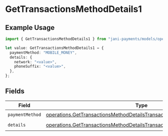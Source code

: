 # GetTransactionsMethodDetails1

## Example Usage

```typescript
import { GetTransactionsMethodDetails1 } from "jani-payments/models/operations";

let value: GetTransactionsMethodDetails1 = {
  paymentMethod: "MOBILE_MONEY",
  details: {
    network: "<value>",
    phoneSuffix: "<value>",
  },
};
```

## Fields

| Field                                                                                                                                                                | Type                                                                                                                                                                 | Required                                                                                                                                                             | Description                                                                                                                                                          |
| -------------------------------------------------------------------------------------------------------------------------------------------------------------------- | -------------------------------------------------------------------------------------------------------------------------------------------------------------------- | -------------------------------------------------------------------------------------------------------------------------------------------------------------------- | -------------------------------------------------------------------------------------------------------------------------------------------------------------------- |
| `paymentMethod`                                                                                                                                                      | [operations.GetTransactionsMethodDetailsTransactionsResponsePaymentMethod](../../models/operations/gettransactionsmethoddetailstransactionsresponsepaymentmethod.md) | :heavy_check_mark:                                                                                                                                                   | N/A                                                                                                                                                                  |
| `details`                                                                                                                                                            | [operations.GetTransactionsMethodDetailsTransactionsResponseDetails](../../models/operations/gettransactionsmethoddetailstransactionsresponsedetails.md)             | :heavy_check_mark:                                                                                                                                                   | N/A                                                                                                                                                                  |